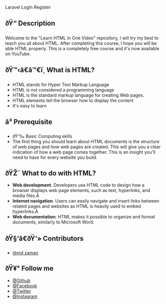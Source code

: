 Laravel Login Register 
## ðŸ“ Description
Welcome to the "Learn HTML in One Video" repository, I will try my best to teach you all about HTML. After completing this course, I hope you will be able HTML properly. This is a completely free course and it's now available on YouTube.

 
 
## ðŸ™‹â€â™€ï¸  What is HTML?
- HTML stands for Hyper Text Markup Language
- HTML is not considered a programming language 
- HTML is the standard markup language for creating Web pages.
- HTML elements tell the browser how to display the content
- It's easy to learn


## â³ Prerequisite
- ðŸ‘‰ Basic Computing skills
- The first thing you should learn about HTML documents is the structure of web pages and how web pages are created. This will give you a clear indication of how a web page comes together. This is an insight you'll need to have for every website you build.



## ðŸŽ¯ What to do with HTML?
 - **Web development**. Developers use HTML code to design how a browser displays web page elements, such as text, hyperlinks, and media files.Â 
 - **Internet navigation**. Users can easily navigate and insert links between related pages and websites as HTML is heavily used to embed hyperlinks.Â 
 - **Web documentation**. HTML makes it possible to organize and format documents, similarly to Microsoft Word.


## ðŸ§‘â€ðŸ’» Contributors
- [@md zaman](https://github.com/shovoalways/)



## ðŸ¥° Follow me
- [@Github](https://github.com/mdzaman23) 
- [@Facebook](https://www.facebook.com/mdzaman21/) 
- [@Twitter](https://twitter.com/116Zaman/) 
- [@Instagram](https://www.instagram.com/freelancermdzamanbd/) 

